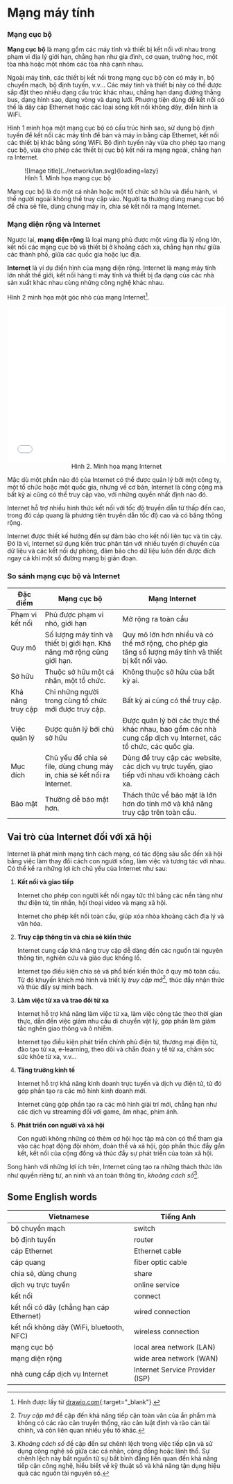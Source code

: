 # Mạng máy tính

### Mạng cục bộ

**Mạng cục bộ** là mạng gồm các máy tính và thiết bị kết nối với nhau trong phạm vi địa lý giới hạn, chẳng hạn như gia đình, cơ quan, trường học, một tòa nhà hoặc một nhóm các tòa nhà cạnh nhau.  

Ngoài máy tính, các thiết bị kết nối trong mạng cục bộ còn có máy in, bộ chuyển mạch, bộ định tuyến, v.v... Các máy tính và thiết bị này có thể được sắp đặt theo nhiều dạng cấu trúc khác nhau, chẳng hạn dạng đường thẳng bus, dạng hình sao, dạng vòng và dạng lưới. Phương tiện dùng để kết nối có thể là dây cáp Ethernet hoặc các loại sóng kết nối không dây, điển hình là WiFi.  

Hình 1 minh họa một mạng cục bộ có cấu trúc hình sao, sử dụng bộ định tuyến để kết nối các máy tính để bàn và máy in bằng cáp Ethernet, kết nối các thiết bị khác bằng sóng WiFi. Bộ định tuyến này vừa cho phép tạo mạng cục bộ, vừa cho phép các thiết bị cục bộ kết nối ra mạng ngoài, chẳng hạn ra Internet.  

<figure markdown>
  ![Image title](../network/lan.svg){loading=lazy}  
  <figcaption>Hình 1. Minh họa mạng cục bộ</figcaption>  
</figure>

Mạng cục bộ là do một cá nhân hoặc một tổ chức sở hữu và điều hành, vì thế người ngoài không thể truy cập vào. Người ta thường dùng mạng cục bộ để chia sẻ file, dùng chung máy in, chia sẻ kết nối ra mạng Internet.  

### Mạng diện rộng và Internet

Ngược lại, **mạng diện rộng** là loại mạng phủ được một vùng địa lý rộng lớn, kết nối các mạng cục bộ và thiết bị ở khoảng cách xa, chẳng hạn như giữa các thành phố, giữa các quốc gia hoặc lục địa.  

**Internet** là ví dụ điển hình của mạng diện rộng. Internet là mạng máy tính lớn nhất thế giới, kết nối hàng tỉ máy tính và thiết bị đa dạng của các nhà sản xuất khác nhau cùng những công nghệ khác nhau.  

Hình 2 minh họa một góc nhỏ của mạng Internet[^1].

[^1]: Hình được lấy từ [drawio.com](https://www.drawio.com/){:target="_blank"}.

<div>
    <iframe style="width: 100%; height: 360px" frameBorder=0 src="../network/internet.html">Hình 2. Minh họa mạng Internet</iframe>
    <p style="text-align: center; margin: 0">Hình 2. Minh họa mạng Internet</p>
</div>

Mặc dù một phần nào đó của Internet có thể được quản lý bởi một công ty, một tổ chức hoặc một quốc gia, nhưng về cơ bản, Internet là công cộng mà bất kỳ ai cũng có thể truy cập vào, với những quyền nhất định nào đó.  

Internet hỗ trợ nhiều hình thức kết nối với tốc độ truyền dẫn từ thấp đến cao, trong đó cáp quang là phương tiện truyền dẫn tốc độ cao và có băng thông rộng. 

Internet được thiết kế hướng đến sự đảm bảo cho kết nối liên tục và tin cậy. Đó là vì, Internet sử dụng kiến trúc phân tán với nhiều tuyến di chuyển của dữ liệu và các kết nối dự phòng, đảm bảo cho dữ liệu luôn đến được đích ngay cả khi một số đường mạng bị gián đoạn.  

### So sánh mạng cục bộ và Internet

| Đặc điểm | Mạng cục bộ | Mạng Internet |
| --- | --- | --- |
| Phạm vi kết nối | Phủ được phạm vi nhỏ, giới hạn | Mở rộng ra toàn cầu |
| Quy mô | Số lượng máy tính và thiết bị giới hạn. Khả năng mở rộng cũng giới hạn. | Quy mô lớn hơn nhiều và có thể mở rộng, cho phép gia tăng số lượng máy tính và thiết bị kết nối vào. |
| Sở hữu | Thuộc sở hữu một cá nhân, một tổ chức. | Không thuộc sở hữu của bất kỳ ai. |
| Khả năng truy cập | Chỉ những người trong cùng tổ chức mới được truy cập. | Bất kỳ ai cũng có thể truy cập. |
| Việc quản lý | Được quản lý bởi chủ sở hữu | Được quản lý bởi các thực thể khác nhau, bao gồm các nhà cung cấp dịch vụ Internet, các tổ chức, các quốc gia. |
| Mục đích | Chủ yếu để chia sẻ file, dùng chung máy in, chia sẻ kết nối ra Internet. | Dùng để truy cập các website, các dịch vụ trực tuyến, giao tiếp với nhau với khoảng cách xa. | 
| Bảo mật | Thường dễ bảo mật hơn. | Thách thức về bảo mật là lớn hơn do tính mở và khả năng truy cập trên toàn cầu. |

## Vai trò của Internet đối với xã hội

Internet là phát minh mạng tính cách mạng, có tác động sâu sắc đến xã hội bằng việc làm thay đổi cách con người sống, làm việc và tương tác với nhau. Có thể kể ra những lợi ích chủ yếu của Internet như sau:  

1. **Kết nối và giao tiếp**

    Internet cho phép con người kết nối ngay tức thì bằng các nền tảng như thư điện tử, tin nhắn, hội thoại video và mạng xã hội.  

    Internet cho phép kết nối toàn cầu, giúp xóa nhòa khoảng cách địa lý và văn hóa.

2. **Truy cập thông tin và chia sẻ kiến thức**

    Internet cung cấp khả năng truy cập dễ dàng đến các nguồn tài nguyên thông tin, nghiên cứu và giáo dục khổng lồ.  

    Internet tạo điều kiện chia sẻ và phổ biến kiến thức ở quy mô toàn cầu. Từ đó khuyến khích mô hình và triết lý *truy cập mở*[^2], thúc đẩy nhận thức và thúc đẩy sự minh bạch.   

[^2]: *Truy cập mở* đề cập đến khả năng tiếp cận toàn văn của ẩn phẩm mà không có các rào cản truyền thống, rào cản luật định và rào cản tài chính, và còn liên quan nhiều yếu tố khác. 

3. **Làm việc từ xa và trao đổi từ xa**

    Internet hỗ trợ khả năng làm việc từ xa, làm việc cộng tác theo thời gian thực, dẫn đến việc giảm nhu cầu di chuyển vật lý, góp phần làm giảm tắc nghẽn giao thông và ô nhiễm.  

    Internet tạo điều kiện phát triển chính phủ điện tử, thương mại điện tử, đào tạo từ xa, e-learning, theo dõi và chẩn đoán y tế từ xa, chăm sóc sức khỏe từ xa, v.v...

4. **Tăng trưởng kinh tế**

    Internet hỗ trợ khả năng kinh doanh trực tuyến và dịch vụ điện tử, từ đó góp phần tạo ra các mô hình kinh doanh mới.  

    Internet cũng góp phần tạo ra các mô hình giải trí mới, chẳng hạn như các dịch vụ streaming đối với game, âm nhạc, phim ảnh.
    
5. **Phát triển con người và xã hội**

    Con người không những có thêm cơ hội học tập mà còn có thể tham gia vào các hoạt động đội nhóm, đoàn thể và xã hội, góp phần thúc đẩy gắn kết, kết nối của cộng đồng và thúc đẩy sự phát triển của toàn xã hội.  

Song hành với những lợi ích trên, Internet cũng tạo ra những thách thức lớn như quyền riêng tư, an ninh và an toàn thông tin, *khoảng cách số*[^3].

[^3]:   *Khoảng cách số* đề cập đến sự chênh lệch trong việc tiếp cận và sử dụng công nghệ số giữa các cá nhân, cộng đồng hoặc lãnh thổ. Sự chênh lệch này bắt nguồn từ sự bất bình đẳng liên quan đến khả năng tiếp cận công nghệ, hiểu biết về kỹ thuật số và khả năng tận dụng hiệu quả các nguồn tài nguyên số.

## Some English words

| Vietnamese | Tiếng Anh | 
| --- | --- |
| bộ chuyển mạch | switch |
| bộ định tuyến | router |
| cáp Ethernet | Ethernet cable |
| cáp quang | fiber optic cable |
| chia sẻ, dùng chung | share |
| dịch vụ trực tuyến | online service |
| kết nối | connect |
| kết nối có dây (chẳng hạn cáp Ethernet) | wired connection |
| kết nối không dây (WiFi, bluetooth, NFC) | wireless connection |
| mạng cục bộ | local area network (LAN) |
| mạng diện rộng | wide area network (WAN) |
| nhà cung cấp dịch vụ Internet | Internet Service Provider (ISP) | 


